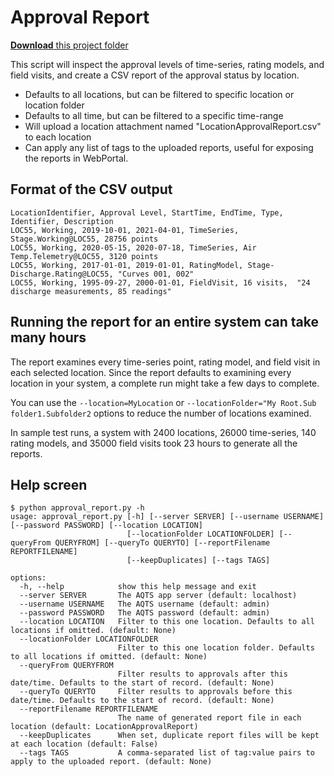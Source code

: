 # Approval Report

[**Download** this project folder](https://minhaskamal.github.io/DownGit/#/home?url=https:%2F%2Fgithub.com%2FAquaticInformatics%2FExamples%2Ftree%2Fmaster%2FTimeSeries%2FPublicApis%2FPython%2FApprovalReport)

This script will inspect the approval levels of time-series, rating models, and field visits,
and create a CSV report of the approval status by location.

- Defaults to all locations, but can be filtered to specific location or location folder
- Defaults to all time, but can be filtered to a specific time-range
- Will upload a location attachment named "LocationApprovalReport.csv" to each location
- Can apply any list of tags to the uploaded reports, useful for exposing the reports in WebPortal.

## Format of the CSV output

```csv
LocationIdentifier, Approval Level, StartTime, EndTime, Type, Identifier, Description
LOC55, Working, 2019-10-01, 2021-04-01, TimeSeries, Stage.Working@LOC55, 28756 points
LOC55, Working, 2020-05-15, 2020-07-18, TimeSeries, Air Temp.Telemetry@LOC55, 3120 points
LOC55, Working, 2017-01-01, 2019-01-01, RatingModel, Stage-Discharge.Rating@LOC55, "Curves 001, 002"
LOC55, Working, 1995-09-27, 2000-01-01, FieldVisit, 16 visits,  "24 discharge measurements, 85 readings"
``` 

## Running the report for an entire system can take many hours

The report examines every time-series point, rating model, and field visit in each selected location.
Since the report defaults to examining every location in your system, a complete run might take a few days to complete.

You can use the `--location=MyLocation` or `--locationFolder="My Root.Sub folder1.Subfolder2` options to reduce the number of locations examined.

In sample test runs, a system with 2400 locations, 26000 time-series, 140 rating models, and 35000 field visits took 23 hours to generate all the reports.
 
## Help screen
```
$ python approval_report.py -h
usage: approval_report.py [-h] [--server SERVER] [--username USERNAME] [--password PASSWORD] [--location LOCATION]
                          [--locationFolder LOCATIONFOLDER] [--queryFrom QUERYFROM] [--queryTo QUERYTO] [--reportFilename REPORTFILENAME]
                          [--keepDuplicates] [--tags TAGS]

options:
  -h, --help            show this help message and exit
  --server SERVER       The AQTS app server (default: localhost)
  --username USERNAME   The AQTS username (default: admin)
  --password PASSWORD   The AQTS password (default: admin)
  --location LOCATION   Filter to this one location. Defaults to all locations if omitted. (default: None)
  --locationFolder LOCATIONFOLDER
                        Filter to this one location folder. Defaults to all locations if omitted. (default: None)
  --queryFrom QUERYFROM
                        Filter results to approvals after this date/time. Defaults to the start of record. (default: None)
  --queryTo QUERYTO     Filter results to approvals before this date/time. Defaults to the start of record. (default: None)
  --reportFilename REPORTFILENAME
                        The name of generated report file in each location (default: LocationApprovalReport)
  --keepDuplicates      When set, duplicate report files will be kept at each location (default: False)
  --tags TAGS           A comma-separated list of tag:value pairs to apply to the uploaded report. (default: None)
```